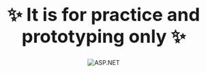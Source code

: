 <div align="center">
  <h1 style="font-size: 3em;">✨ It is for practice and prototyping only ✨</h1>
    <img src="https://img.shields.io/badge/ASP.NET-512BD4?style=for-the-badge&logo=dotnet&logoColor=white" alt="ASP.NET" />
</div>
